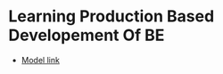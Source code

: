 # Learning Production Based Developement Of BE
- [Model link](https://app.eraser.io/workspace/YtPqZ1VogxGy1jzIDkzj?origin=share)
